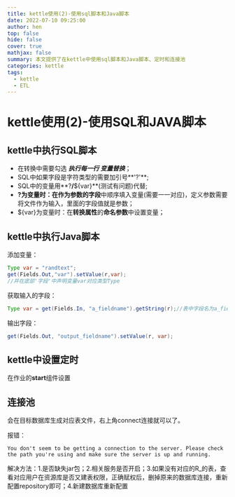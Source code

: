 ```yaml
---
title: kettle使用(2)-使用sql脚本和Java脚本
date: 2022-07-10 09:25:00
author: hen
top: false
hide: false
cover: true
mathjax: false
summary: 本文提供了在kettle中使用sql脚本和Java脚本、定时和连接池
categories: kettle
tags:
  - kettle
  - ETL
---
```


# kettle使用(2)-使用SQL和JAVA脚本

## kettle中执行SQL脚本

- 在转换中需要勾选 ***执行每一行* *变量替换***；
- SQL中如果字段是字符类型的需要加引号**'?'**;
- SQL中的变量用**?**/**${var}**(测试有问题)代替;
- **?**为变量时：在**作为参数的字段**中顺序填入变量(需要一一对应)，定义参数需要将文件作为输入，里面的字段值就是参数；
- ${var}为变量时：在**转换属性**的**命名参数**中设置变量；

## kettle中执行Java脚本

添加变量：

```java
Type var = "randtext";
get(Fields.Out,"var").setValue(r,var);
//并在底部'字段'中声明变量var对应类型Type
```

获取输入的字段：

```java
Type var = get(Fields.In, "a_fieldname").getString(r);//表中字段名为a_fieldname的字段
```

输出字段：

```java
get(Fields.Out, "output_fieldname").setValue(r, var);
```

## kettle中设置定时

在作业的**start**组件设置

## 连接池

会在目标数据库生成对应表文件，右上角connect连接就可以了。

报错：

```
You don't seem to be getting a connection to the server. Please check the path you're using and make sure the server is up and running. 
```

解决方法：1.是否缺失jar包；2.相关服务是否开启；3.如果没有对应的R_的表，查看对应用户在资源库是否又建表权限，正确赋权后，删掉原来的数据库连接，重新配置repository即可；4.新建数据库重新配置